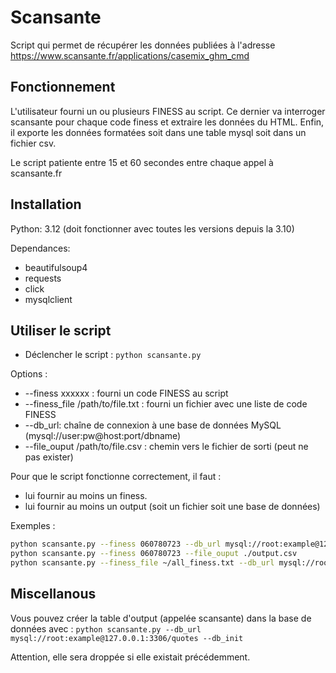 # Scansante

Script qui permet de récupérer les données publiées à l'adresse https://www.scansante.fr/applications/casemix_ghm_cmd

## Fonctionnement

L'utilisateur fourni un ou plusieurs FINESS au script. Ce dernier va interroger scansante pour chaque code finess et
extraire les données du HTML. Enfin, il exporte les données formatées soit dans une table mysql soit dans un fichier
csv.

Le script patiente entre 15 et 60 secondes entre chaque appel à scansante.fr

## Installation

Python: 3.12 (doit fonctionner avec toutes les versions depuis la 3.10)

Dependances:

* beautifulsoup4
* requests
* click
* mysqlclient


## Utiliser le script

* Déclencher le script : `python scansante.py`

Options :
* --finess xxxxxx : fourni un code FINESS au script
* --finess_file /path/to/file.txt : fourni un fichier avec une liste de code FINESS
* --db_url: chaîne de connexion à une base de données MySQL (mysql://user:pw@host:port/dbname)
* --file_ouput /path/to/file.csv : chemin vers le fichier de sorti (peut ne pas exister)

Pour que le script fonctionne correctement, il faut :
* lui fournir au moins un finess.
* lui fournir au moins un output (soit un fichier soit une base de données)

Exemples :

```bash
python scansante.py --finess 060780723 --db_url mysql://root:example@127.0.0.1:3306/quotes
python scansante.py --finess 060780723 --file_ouput ./output.csv
python scansante.py --finess_file ~/all_finess.txt --db_url mysql://root:example@127.0.0.1:3306/quotes
```

## Miscellanous

Vous pouvez créer la table d'output (appelée scansante) dans la base de données avec :
`python scansante.py --db_url mysql://root:example@127.0.0.1:3306/quotes --db_init`

Attention, elle sera droppée si elle existait précédemment.
